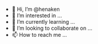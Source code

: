 - 👋 Hi, I’m @henaken
- 👀 I’m interested in ...
- 🌱 I’m currently learning ...
- 💞️ I’m looking to collaborate on ...
- 📫 How to reach me ...

<!---
henaken/henaken is a ✨ special ✨ repository because its `README.md` (this file) appears on your GitHub profile.
You can click the Preview link to take a look at your changes.
--->
